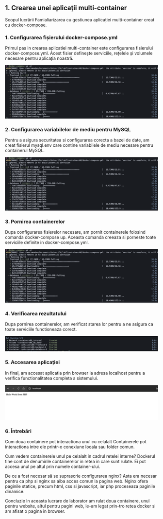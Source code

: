 ## 1. Crearea unei aplicații multi-container

Scopul lucrării
Famialiarizarea cu gestiunea aplicației multi-container creat cu docker-compose.

### 1. Configurarea fișierului docker-compose.yml

Primul pas in crearea aplicatiei multi-container este configurarea fisierului docker-compose.yml. Acest fisier definește serviciile, rețelele și volumele necesare pentru aplicația noastră.

![Crearea fisierului docker-compose.yml](/images/docker%20compose%20yml.png)

### 2. Configurarea variabilelor de mediu pentru MySQL

Pentru a asigura securitatea si configurarea corecta a bazei de date, am creat fisierul mysql.env care contine variabilele de mediu necesare pentru containerul MySQL.

![Crearea fisierului mysql.env](/images/my_sql.png)

### 3. Pornirea containerelor

Dupa configurarea fisierelor necesare, am pornit containerele folosind comanda docker-compose up. Aceasta comanda creeaza si porneste toate serviciile definite in docker-compose.yml.

![Pornirea containerului](/images/docker%20compose%20up.png)

### 4. Verificarea rezultatului

Dupa pornirea containerelor, am verificat starea lor pentru a ne asigura ca toate serviciile functioneaza corect.

![Rezultatul](/images/rezultat.png)

### 5. Accesarea aplicației

In final, am accesat aplicatia prin browser la adresa localhost pentru a verifica functionalitatea completa a sistemului.

![Accesarea paginii web](/images/localhost.png)

### 6. Întrebări

Cum doua containere pot interactiona unul cu celalalt
Containerele pot interactiona intre ele printr-o conexiune locala sau folder comun.

Cum vedem containerele unul pe celalalt in cadrul retelei interne?
Dockerul tine cont de denumirile containerelor in retea in care sunt rulate. Ei pot accesa unul pe altul prin numele container-ului.

De ce a fost necesar să se suprascrie configurarea nginx?
Asta era necesar pentru ca php si nginx sa aiba acces comun la pagina web. Nginx ofera paginile statice, precum html, css si javascript, iar php proceseaza paginile dinamice.

Concluzie
In aceasta lucrare de laborator am rulat doua containere, unul pentru website, altul pentru pagini web, le-am legat prin-tro retea docker si am afisat o pagina in browser.
